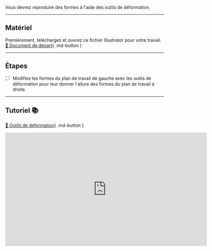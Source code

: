 Vous devrez reproduire des formes à l'aide des outils de déformation.   
***  


## Matériel

Premièrement, téléchargez et ouvrez ce fichier Illustrator pour votre travail.   
[📁 Document de départ](https://cmontmorency365.sharepoint.com/:u:/s/TIM-582214-Animation2d77/Ee_F9GMOYc1Fh2lwaJYnzNYBAiUTC4ADahAeK0orUGxkfA?e=agmDcu){ .md-button }   <br>

***  
## Étapes

- [ ] Modifiez les formes du plan de travail de gauche avec les outils de déformation pour leur donner l'allure des formes du plan de travail à droite.
***  
## Tutoriel 📚
[📁 Outils de déformation](https://cmontmorency365.sharepoint.com/:v:/s/TIM-582214-Animation2d77/EZmlrOHAd7FBtB25jLFiV_0BmUID-i4BWHGGLEprKZshfA?e=0UqV7f){ .md-button }   <br>
<iframe src="https://cmontmorency365.sharepoint.com/sites/TIM-582214-Animation2d77/_layouts/15/embed.aspx?UniqueId=e1aca599-77c0-41b1-b41d-b98cb16257fd&embed=%7B%22ust%22%3Atrue%2C%22hv%22%3A%22CopyEmbedCode%22%7D&referrer=StreamWebApp&referrerScenario=EmbedDialog.Create" width="640" height="360" frameborder="0" scrolling="no" allowfullscreen title="02_outil_deformation_tourbillon_contraction_dilataction.mp4"></iframe>
